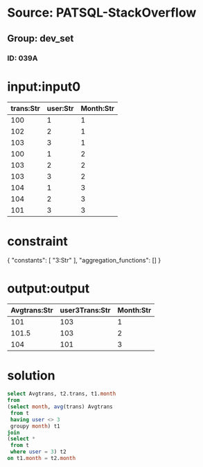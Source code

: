# Source: PATSQL-StackOverflow
## Group: dev_set
### ID: 039A

# input:input0

| trans:Str | user:Str | Month:Str |
|---|---|---|
| 100 | 1 | 1 |
| 102 | 2 | 1 |
| 103 | 3 | 1 |
| 100 | 1 | 2 |
| 103 | 2 | 2 |
| 103 | 3 | 2 |
| 104 | 1 | 3 |
| 104 | 2 | 3 |
| 101 | 3 | 3 |

# constraint

{
  "constants": [
    "3:Str"
  ],
  "aggregation_functions": []
}

# output:output

| Avgtrans:Str | user3Trans:Str | Month:Str |
|---|---|---|
| 101 | 103 | 1 |
| 101.5 | 103 | 2 |
| 104 | 101 | 3 |

# solution

```sql
select Avgtrans, t2.trans, t1.month
from 
(select month, avg(trans) Avgtrans
 from t
 having user <> 3
 groupy month) t1
join
(select *
 from t
 where user = 3) t2
on t1.month = t2.month
```
